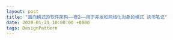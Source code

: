 ```yaml
---
layout: post
title: "面向模式的软件架构——卷2——用于并发和网络化对象的模式 读书笔记"
date: 2020-01-21 10:00:00 +0800
tags: DesignPattern
---
```

